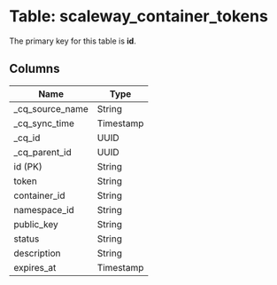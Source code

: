 # Table: scaleway_container_tokens

The primary key for this table is **id**.

## Columns

| Name          | Type          |
| ------------- | ------------- |
|_cq_source_name|String|
|_cq_sync_time|Timestamp|
|_cq_id|UUID|
|_cq_parent_id|UUID|
|id (PK)|String|
|token|String|
|container_id|String|
|namespace_id|String|
|public_key|String|
|status|String|
|description|String|
|expires_at|Timestamp|